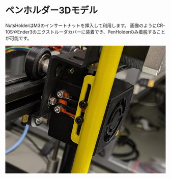 # ペンホルダー3Dモデル

NutsHolderはM3のインサートナットを挿入して利用します。
画像のようにCR-10SやEnder3のエクストルーダカバーに装着でき、PenHolderのみ着脱することが可能です。

![PenHolder装着例](./PenHolder.png)
